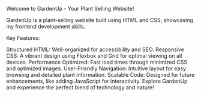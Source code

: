 Welcome to GardenUp - Your Plant Selling Website!

GardenUp is a plant-selling website built using HTML and CSS, showcasing my frontend development skills.

Key Features:

Structured HTML: Well-organized for accessibility and SEO.
Responsive CSS: A vibrant design using Flexbox and Grid for optimal viewing on all devices.
Performance Optimized: Fast load times through minimized CSS and optimized images.
User-Friendly Navigation: Intuitive layout for easy browsing and detailed plant information.
Scalable Code: Designed for future enhancements, like adding JavaScript for interactivity.
Explore GardenUp and experience the perfect blend of technology and nature!
